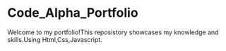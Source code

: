 # Code_Alpha_Portfolio
Welcome to my portfolio!This reposistory showcases my knowledge and skills.Using Html,Css,Javascript.
